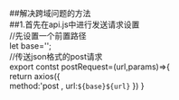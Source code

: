 ##解决跨域问题的方法  
##1.首先在api.js中进行发送请求设置  
//先设置一个前置路径  
let base='';  
//传送json格式的post请求  
export contst postRequest=(url,params)=>{  
   return axios({  
   method:'post ,
   url:`${base}${url}`
   })
}
